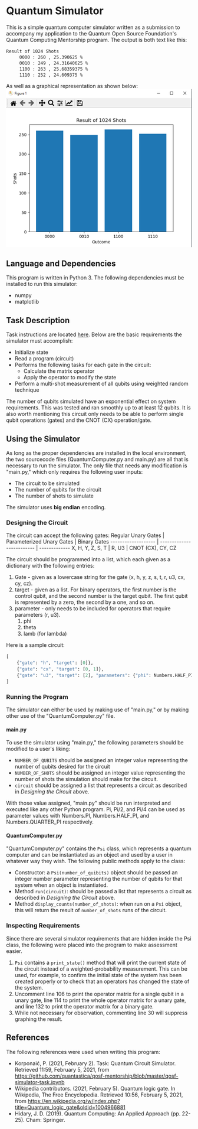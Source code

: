 # Quantum Simulator
This is a simple quantum computer simulator written as a submission to accompany my application to the Quantum Open Source Foundation's Quantum Computing Mentorship program.
The output is both text like this:
```
Result of 1024 Shots
     0000 : 260 , 25.390625 %
     0010 : 249 , 24.31640625 %
     1100 : 263 , 25.68359375 %
     1110 : 252 , 24.609375 %
```
As well as a graphical representation as shown below:
![Image of Output](https://github.com/andre-a-alves/QOSF-Mentorship-Submission-Quantum-Simulator/blob/master/images/output.png)

## Language and Dependencies
This program is written in Python 3. The following dependencies must be installed to run this simulator:
* numpy
* matplotlib

## Task Description

Task instructions are located [here](https://github.com/quantastica/qosf-mentorship/blob/master/qosf-simulator-task.ipynb). 
Below are the basic requirements the simulator must accomplish:
* Initialize state
* Read a program (circuit)
* Performs the following tasks for each gate in the circuit:
  * Calculate the matrix operator
  * Apply the operator to modify the state
* Perform a multi-shot measurement of all qubits using weighted random technique

The number of qubits simulated have an exponential effect on system requirements.
This was tested and ran smoothly up to at least 12 qubits.
It is also worth mentioning this circuit only needs to be able to perform single qubit operations (gates) and the CNOT (CX) operation/gate.

## Using the Simulator
As long as the proper dependencies are installed in the local environment, the two sourcecode files (QuantumComputer.py and main.py) are all that is necessary to run the simulator.
The only file that needs any modification is "main.py," which only requires the following user inputs:
* The circuit to be simulated
* The number of qubits for the circuit
* The number of shots to simulate

The simulator uses **big endian** encoding.

### Designing the Circuit
The circuit can accept the following gates:
Regular Unary Gates | Parameterized Unary Gates | Binary Gates
------------------- | ------------------------- | -------------
X, H, Y, Z, S, T | R, U3 | CNOT (CX), CY, CZ

The circuit should be programmed into a list, which each given as a dictionary with the following entries:
1. Gate - given as a lowercase string for the gate (x, h, y, z, s, t, r, u3, cx, cy, cz). 
2. target - given as a list. For binary operators, the first number is the control qubit, and the second number is the target qubit.
   The first qubit is represented by a zero, the second by a one, and so on. 
3. parameter - only needs to be included for operators that require parameters (r, u3).
    1. phi
    2. theta
    3. lamb (for lambda)

Here is a sample circuit:
```python
[
    {"gate": "h", "target": [0]},
    {"gate": "cx", "target": [0, 1]},
    {"gate": "u3", "target": [2], "parameters": {"phi": Numbers.HALF_PI, "theta": Numbers.HALF_PI, "lamb": Numbers.PI}}
]
```

### Running the Program
The simulator can either be used by making use of "main.py," or by making other use of the "QuantumComputer.py" file.

#### main.py
To use the simulator using "main.py," the following parameters should be modified to a user's liking:
* `NUMBER_OF_QUBITS` should be assigned an integer value representing the number of qubits desired for the circuit
* `NUMBER_OF_SHOTS` should be assigned an integer value representing the number of shots the simulation should make for the circuit.
* `circuit` should be assigned a list that represents a circuit as described in *Designing the Circuit* above.

With those value assigned, "main.py" should be run interpreted and executed like any other Python program.
Pi, Pi/2, and Pi/4 can be used as parameter values with Numbers.PI, Numbers.HALF_PI, and Numbers.QUARTER_PI respectively.

#### QuantumComputer.py
"QuantumComputer.py" contains the `Psi` class, which represents a quantum computer and can be instantiated as an object and used by a user in whatever way they wish.
The following public methods apply to the class:
* Constructor: a `Psi(number_of_quibits)` object should be passed an integer number parameter representing the number of qubits for that system when an object is instantiated.
* Method `run(circuit)`: should be passed a list that represents a circuit as described in *Designing the Circuit* above.
* Method `display_counts(number_of_shots)`: when run on a `Psi` object, this will return the result of `number_of_shots` runs of the circuit.

### Inspecting Requirements
Since there are several simulator requirements that are hidden inside the Psi class, the following were placed into the program to make assessment easier.
1. `Psi` contains a `print_state()` method that will print the current state of the circuit instead of a weighted-probability measurement.
This can be used, for example, to confirm the initial state of the system has been created properly or to check that an operators has changed the state of the system.
2. Uncomment line 106 to print the operator matrix for a single qubit in a unary gate, line 114 to print the whole operator matrix for a unary gate,
and line 132 to print the operator matrix for a binary gate.
3. While not necessary for observation, commenting line 30 will suppress graphing the result.

## References
The following references were used when writing this program:
* Korponaić, P. (2021, February 2). Task: Quantum Circuit Simulator. Retrieved 11:59, February 5, 2021,
  from https://github.com/quantastica/qosf-mentorship/blob/master/qosf-simulator-task.ipynb
* Wikipedia contributors. (2021, February 5). Quantum logic gate. In Wikipedia, The Free Encyclopedia.
  Retrieved 10:56, February 5, 2021, from https://en.wikipedia.org/w/index.php?title=Quantum_logic_gate&oldid=1004966881
* Hidary, J. D. (2019). Quantum Computing: An Applied Approach (pp. 22-25). Cham: Springer.

